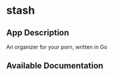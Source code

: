 # stash

## App Description

An organizer for your porn, written in Go

## Available Documentation

